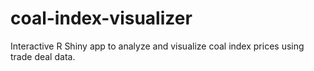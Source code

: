 # coal-index-visualizer
Interactive R Shiny app to analyze and visualize coal index prices using trade deal data.
